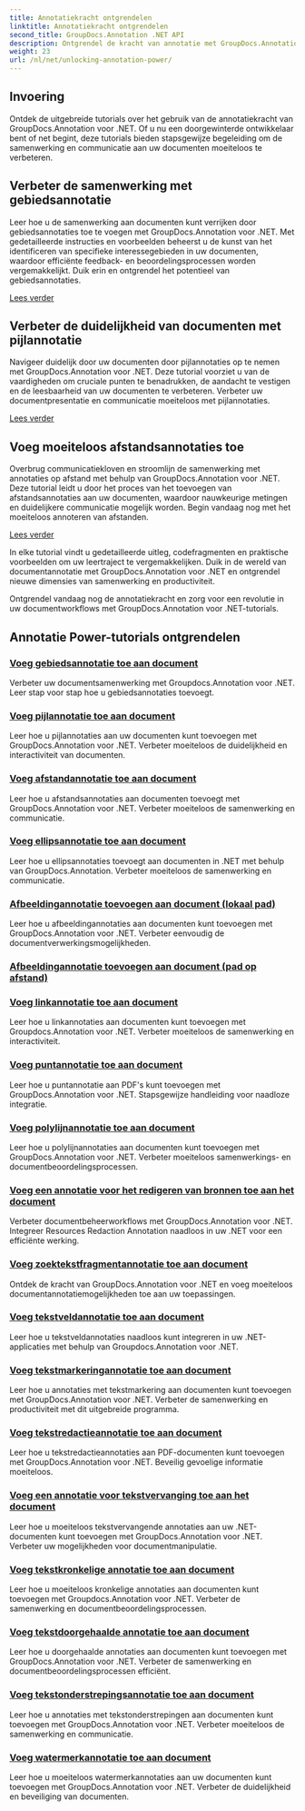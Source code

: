 ```yaml
---
title: Annotatiekracht ontgrendelen
linktitle: Annotatiekracht ontgrendelen
second_title: GroupDocs.Annotation .NET API
description: Ontgrendel de kracht van annotatie met GroupDocs.Annotation voor .NET-tutorials. Leer stap voor stap verschillende annotaties toevoegen en verbeter moeiteloos de samenwerking.
weight: 23
url: /nl/net/unlocking-annotation-power/
---
```

## Invoering

Ontdek de uitgebreide tutorials over het gebruik van de annotatiekracht van GroupDocs.Annotation voor .NET. Of u nu een doorgewinterde ontwikkelaar bent of net begint, deze tutorials bieden stapsgewijze begeleiding om de samenwerking en communicatie aan uw documenten moeiteloos te verbeteren.

## Verbeter de samenwerking met gebiedsannotatie

Leer hoe u de samenwerking aan documenten kunt verrijken door gebiedsannotaties toe te voegen met GroupDocs.Annotation voor .NET. Met gedetailleerde instructies en voorbeelden beheerst u de kunst van het identificeren van specifieke interessegebieden in uw documenten, waardoor efficiënte feedback- en beoordelingsprocessen worden vergemakkelijkt. Duik erin en ontgrendel het potentieel van gebiedsannotaties.

[Lees verder](./add-area-annotation/)

## Verbeter de duidelijkheid van documenten met pijlannotatie

Navigeer duidelijk door uw documenten door pijlannotaties op te nemen met GroupDocs.Annotation voor .NET. Deze tutorial voorziet u van de vaardigheden om cruciale punten te benadrukken, de aandacht te vestigen en de leesbaarheid van uw documenten te verbeteren. Verbeter uw documentpresentatie en communicatie moeiteloos met pijlannotaties.

[Lees verder](./add-arrow-annotation/)

## Voeg moeiteloos afstandsannotaties toe

Overbrug communicatiekloven en stroomlijn de samenwerking met annotaties op afstand met behulp van GroupDocs.Annotation voor .NET. Deze tutorial leidt u door het proces van het toevoegen van afstandsannotaties aan uw documenten, waardoor nauwkeurige metingen en duidelijkere communicatie mogelijk worden. Begin vandaag nog met het moeiteloos annoteren van afstanden.

[Lees verder](./add-distance-annotation/)

In elke tutorial vindt u gedetailleerde uitleg, codefragmenten en praktische voorbeelden om uw leertraject te vergemakkelijken. Duik in de wereld van documentannotatie met GroupDocs.Annotation voor .NET en ontgrendel nieuwe dimensies van samenwerking en productiviteit.

Ontgrendel vandaag nog de annotatiekracht en zorg voor een revolutie in uw documentworkflows met GroupDocs.Annotation voor .NET-tutorials.

## Annotatie Power-tutorials ontgrendelen
### [Voeg gebiedsannotatie toe aan document](./add-area-annotation/)
Verbeter uw documentsamenwerking met Groupdocs.Annotation voor .NET. Leer stap voor stap hoe u gebiedsannotaties toevoegt.
### [Voeg pijlannotatie toe aan document](./add-arrow-annotation/)
Leer hoe u pijlannotaties aan uw documenten kunt toevoegen met GroupDocs.Annotation voor .NET. Verbeter moeiteloos de duidelijkheid en interactiviteit van documenten.
### [Voeg afstandannotatie toe aan document](./add-distance-annotation/)
Leer hoe u afstandsannotaties aan documenten toevoegt met GroupDocs.Annotation voor .NET. Verbeter moeiteloos de samenwerking en communicatie.
### [Voeg ellipsannotatie toe aan document](./add-ellipse-annotation/)
Leer hoe u ellipsannotaties toevoegt aan documenten in .NET met behulp van GroupDocs.Annotation. Verbeter moeiteloos de samenwerking en communicatie.
### [Afbeeldingannotatie toevoegen aan document (lokaal pad)](./add-image-annotation-local-path/)
Leer hoe u afbeeldingannotaties aan documenten kunt toevoegen met GroupDocs.Annotation voor .NET. Verbeter eenvoudig de documentverwerkingsmogelijkheden.
### [Afbeeldingannotatie toevoegen aan document (pad op afstand)](./add-image-annotation-remote-path/)
### [Voeg linkannotatie toe aan document](./add-link-annotation/)
Leer hoe u linkannotaties aan documenten kunt toevoegen met Groupdocs.Annotation voor .NET. Verbeter moeiteloos de samenwerking en interactiviteit.
### [Voeg puntannotatie toe aan document](./add-point-annotation/)
Leer hoe u puntannotatie aan PDF's kunt toevoegen met GroupDocs.Annotation voor .NET. Stapsgewijze handleiding voor naadloze integratie.
### [Voeg polylijnannotatie toe aan document](./add-polyline-annotation/)
Leer hoe u polylijnannotaties aan documenten kunt toevoegen met GroupDocs.Annotation voor .NET. Verbeter moeiteloos samenwerkings- en documentbeoordelingsprocessen.
### [Voeg een annotatie voor het redigeren van bronnen toe aan het document](./add-resources-redaction-annotation/)
Verbeter documentbeheerworkflows met GroupDocs.Annotation voor .NET. Integreer Resources Redaction Annotation naadloos in uw .NET voor een efficiënte werking.
### [Voeg zoektekstfragmentannotatie toe aan document](./add-search-text-fragment-annotation/)
Ontdek de kracht van GroupDocs.Annotation voor .NET en voeg moeiteloos documentannotatiemogelijkheden toe aan uw toepassingen.
### [Voeg tekstveldannotatie toe aan document](./add-text-field-annotation/)
Leer hoe u tekstveldannotaties naadloos kunt integreren in uw .NET-applicaties met behulp van Groupdocs.Annotation voor .NET.
### [Voeg tekstmarkeringannotatie toe aan document](./add-text-highlight-annotation/)
Leer hoe u annotaties met tekstmarkering aan documenten kunt toevoegen met GroupDocs.Annotation voor .NET. Verbeter de samenwerking en productiviteit met dit uitgebreide programma.
### [Voeg tekstredactieannotatie toe aan document](./add-text-redaction-annotation/)
Leer hoe u tekstredactieannotaties aan PDF-documenten kunt toevoegen met GroupDocs.Annotation voor .NET. Beveilig gevoelige informatie moeiteloos.
### [Voeg een annotatie voor tekstvervanging toe aan het document](./add-text-replacement-annotation/)
Leer hoe u moeiteloos tekstvervangende annotaties aan uw .NET-documenten kunt toevoegen met GroupDocs.Annotation voor .NET. Verbeter uw mogelijkheden voor documentmanipulatie.
### [Voeg tekstkronkelige annotatie toe aan document](./add-text-squiggly-annotation/)
Leer hoe u moeiteloos kronkelige annotaties aan documenten kunt toevoegen met Groupdocs.Annotation voor .NET. Verbeter de samenwerking en documentbeoordelingsprocessen.
### [Voeg tekstdoorgehaalde annotatie toe aan document](./add-text-strikeout-annotation/)
Leer hoe u doorgehaalde annotaties aan documenten kunt toevoegen met GroupDocs.Annotation voor .NET. Verbeter de samenwerking en documentbeoordelingsprocessen efficiënt.
### [Voeg tekstonderstrepingsannotatie toe aan document](./add-text-underline-annotation/)
Leer hoe u annotaties met tekstonderstrepingen aan documenten kunt toevoegen met GroupDocs.Annotation voor .NET. Verbeter moeiteloos de samenwerking en communicatie.
### [Voeg watermerkannotatie toe aan document](./add-watermark-annotation/)
Leer hoe u moeiteloos watermerkannotaties aan uw documenten kunt toevoegen met GroupDocs.Annotation voor .NET. Verbeter de duidelijkheid en beveiliging van documenten.